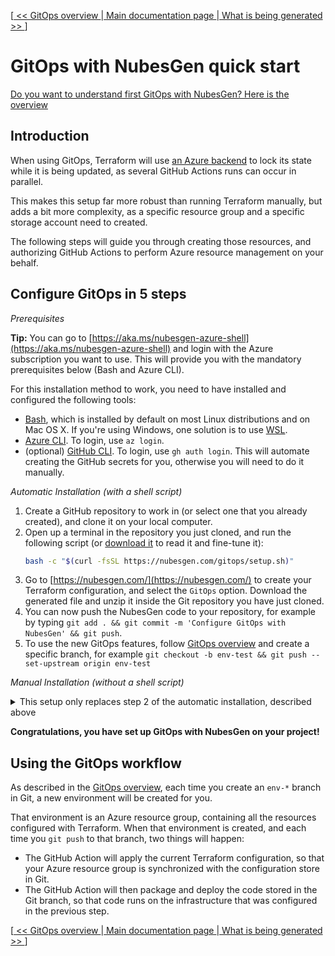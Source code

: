 [[ << GitOps overview ](gitops-overview.md) |[ Main documentation page ](README.md) |[ What is being generated >> ](what-is-being-generated.md)]

# GitOps with NubesGen quick start

[Do you want to understand first GitOps with NubesGen? Here is the overview](gitops-overview.md)

## Introduction

When using GitOps, Terraform will use [an Azure backend](https://www.terraform.io/docs/language/settings/backends/azurerm.html) to lock its state while it is being updated, as several GitHub Actions runs can occur in parallel.

This makes this setup far more robust than running Terraform manually, but adds a bit more complexity, as a specific resource group and a specific storage account need to created.

The following steps will guide you through creating those resources, and authorizing GitHub Actions to perform Azure resource management on your behalf.

## Configure GitOps in 5 steps

_Prerequisites_

__Tip:__ You can go to [https://aka.ms/nubesgen-azure-shell](https://aka.ms/nubesgen-azure-shell) and login with the Azure subscription you want to use. This will provide you with the 
mandatory prerequisites below (Bash and Azure CLI).

For this installation method to work, you need to have installed and configured the following tools:

- [Bash](https://fr.wikipedia.org/wiki/Bourne-Again_shell), which is installed by default on most Linux distributions and on Mac OS X. If you're using Windows, one solution is to use [WSL](https://aka.ms/nubesgen-install-wsl).
- [Azure CLI](https://aka.ms/nubesgen-install-az-cli). To login, use `az login`.
- (optional) [GitHub CLI](https://cli.github.com/). To login, use `gh auth login`. This will automate creating the GitHub secrets for you, otherwise you will need to do it
manually.

_Automatic Installation (with a shell script)_

1. Create a GitHub repository to work in (or select one that you already created), and clone it on your local computer.
1. Open up a terminal in the repository you just cloned, and run the following script (or [download it](https://nubesgen.com/gitops/setup.sh) to read it and fine-tune it):
    ```bash
    bash -c "$(curl -fsSL https://nubesgen.com/gitops/setup.sh)"
    ```
1. Go to [https://nubesgen.com/](https://nubesgen.com/) to create your Terraform configuration, and select the `GitOps` option. Download the generated file and unzip it inside the Git repository you have just cloned.
1. You can now push the NubesGen code to your repository, for example by typing `git add . && git commit -m 'Configure GitOps with NubesGen' && git push`.
1. To use the new GitOps features, follow [GitOps overview](gitops-overview.md) and create a specific branch, for example
   `git checkout -b env-test && git push --set-upstream origin env-test`

_Manual Installation (without a shell script)_

<details>
<summary>This setup only replaces step 2 of the automatic installation, described above</summary>

Instead of running a shell script, you will manually create one Azure Storage account, and two GitHub secrets.

1. Setup some environment variables:
    ```bash
    # The resource group used by Terraform to store its remote state.
    RESOURCE_GROUP_NAME=rg-terraform-001
    # The location of the resource group. For example `eastus`. Leave blank to use your default location.
    LOCATION=
    # The storage account (inside the resource group) used by Terraform to store its remote state.
    TF_STORAGE_ACCOUNT=st$RANDOM$RANDOM$RANDOM$RANDOM
    # The container name (inside the storage account) used by Terraform to store its remote state.
    CONTAINER_NAME=tfstate
    ```
1. Create a new Azure Resource Group : `az group create --name $RESOURCE_GROUP_NAME --location $LOCATION`
1. Create the storage account : `az storage account create --resource-group $RESOURCE_GROUP_NAME --name $TF_STORAGE_ACCOUNT --sku Standard_LRS --allow-blob-public-access false --encryption-services blob`
1. Get the storage account key: `ACCOUNT_KEY=$(az storage account keys list --resource-group $RESOURCE_GROUP_NAME --account-name $TF_STORAGE_ACCOUNT --query '[0].value' -o tsv)`
1. Create a blob container: `az storage container create --name $CONTAINER_NAME --account-name $TF_STORAGE_ACCOUNT --account-key $ACCOUNT_KEY`
1. Get the subscription ID: `SUBSCRIPTION_ID=$(az account show --query id --output tsv --only-show-errors)`
1. Create a service principal: `SERVICE_PRINCIPAL=$(az ad sp create-for-rbac --role="Contributor" --scopes="/subscriptions/$SUBSCRIPTION_ID" --sdk-auth --only-show-errors)`
1. Get the current GitHub remote repository: `REMOTE_REPO=$(git config --get remote.origin.url)`
1. Set the two GitHub secrets: `gh secret set AZURE_CREDENTIALS -b"$SERVICE_PRINCIPAL" -R $REMOTE_REPO && gh secret set TF_STORAGE_ACCOUNT -b"$TF_STORAGE_ACCOUNT" -R $REMOTE_REPO`

</details>

__Congratulations, you have set up GitOps with NubesGen on your project!__

## Using the GitOps workflow

As described in the [GitOps overview](gitops-overview.md), each time you create an `env-*` branch in Git, a new environment will be created for you.

That environment is an Azure resource group, containing all the resources configured with Terraform. When that environment is created, and each time you `git push` to that branch, two things will happen:

- The GitHub Action will apply the current Terraform configuration, so that your Azure resource group is synchronized with the configuration store in Git.
- The GitHub Action will then package and deploy the code stored in the Git branch, so that code runs on the infrastructure that was configured in the previous step.

[[ << GitOps overview ](gitops-overview.md) |[ Main documentation page ](README.md) |[ What is being generated >> ](what-is-being-generated.md)]
